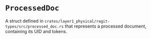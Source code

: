 # `ProcessedDoc`

A struct defined in `crates/layer1_physical/ragit-types/src/processed_doc.rs` that represents a processed document, containing its UID and tokens.